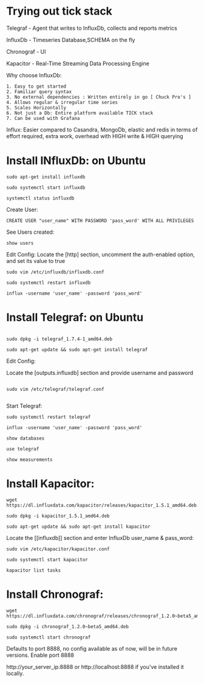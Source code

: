 # Trying out tick stack

Telegraf - Agent that writes to InfluxDb, collects and reports metrics

InfluxDb - Timeseries Database,SCHEMA on the fly

Chronograf - UI

Kapacitor - Real-Time Streaming Data Processing Engine


Why choose InfluxDb:

	1. Easy to get started
	2. Familiar query syntax
	3. No external dependencies : Written entirely in go [ Chuck Pro's ]
	4. Allows regular & irregular time series
	5. Scales Horizontally
	6. Not just a Db: Entire platform available TICK stack
	7. Can be used with Grafana

Influx: Easier compared to Casandra, MongoDb, elastic and redis in terms of effort required, extra work, overhead with HIGH write & HIGH querying 


# Install INfluxDb: on Ubuntu

```
sudo apt-get install influxdb

sudo systemctl start influxdb

systemctl status influxdb

```

Create User:


```
CREATE USER "user_name" WITH PASSWORD 'pass_word' WITH ALL PRIVILEGES

```
See Users created:


```
show users

```
Edit Config: Locate the [http] section, uncomment the auth-enabled option, and set its value to true 


```
sudo vim /etc/influxdb/influxdb.conf 
```

```
sudo systemctl restart influxdb
```

```
influx -username 'user_name' -password 'pass_word'
```

# Install Telegraf: on Ubuntu


``` wget https://dl.influxdata.com/telegraf/releases/telegraf_1.7.4-1_amd64.deb

sudo dpkg -i telegraf_1.7.4-1_amd64.deb

sudo apt-get update && sudo apt-get install telegraf 
```


Edit Config:

Locate the [outputs.influxdb] section and provide username and password


```

sudo vim /etc/telegraf/telegraf.conf


```

Start Telegraf:


```
sudo systemctl restart telegraf

```


```
influx -username 'user_name' -password 'pass_word'
```

```
show databases

use telegraf

show measurements

```

# Install Kapacitor:

```
wget https://dl.influxdata.com/kapacitor/releases/kapacitor_1.5.1_amd64.deb

sudo dpkg -i kapacitor_1.5.1_amd64.deb

sudo apt-get update && sudo apt-get install kapacitor	
```
Locate the [[influxdb]] section and enter InfluxDb user_name & pass_word:

```
sudo vim /etc/kapacitor/kapacitor.conf
```

```
sudo systemctl start kapacitor
```

```
kapacitor list tasks
```

# Install Chronograf:

```
wget https://dl.influxdata.com/chronograf/releases/chronograf_1.2.0~beta5_amd64.deb

sudo dpkg -i chronograf_1.2.0~beta5_amd64.deb

sudo systemctl start chronograf

```

Defaults to port 8888, no config available as of now, will be in future versions. Enable port 8888

http://your_server_ip:8888 or http://localhost:8888 if you've installed it locally.
